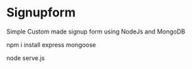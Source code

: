 # Signupform
Simple Custom made signup form using NodeJs and MongoDB


npm i install express mongoose


node serve.js 
